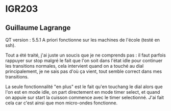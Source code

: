 # IGR203
## Guillaume Lagrange

QT version : 5.5.1
A priori fonctionne sur les machines de l'école (testé en ssh).

Tout a été traité, j'ai juste un soucis que je ne comprends pas : il faut
parfois rappuyer sur stop malgré le fait que l'on soit dans l'état idle pour
continuer les transitions normales, cela intervient quand on a touché au dial
principalement, je ne sais pas d'où ça vient, tout semble correct dans mes
transitions.

La seule fonctionnalité "en plus" est le fait qu'en touchang le dial alors que
l'on est en mode idle, on part directement en mode timer select, et quand on
appuie sur start la cuisson commence avec le timer selectionné. J'ai fait cela
car c'est ainsi que mon micro-ondes fonctionne.
